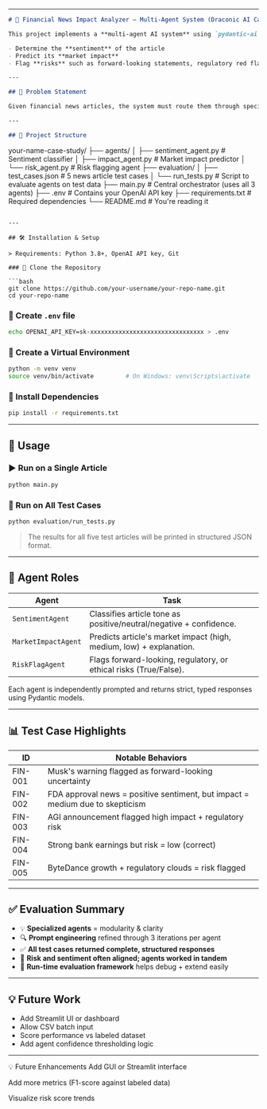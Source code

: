 

---

```markdown
# 🧠 Financial News Impact Analyzer — Multi-Agent System (Draconic AI Case Study)

This project implements a **multi-agent AI system** using `pydantic-ai` and OpenAI's GPT-4o to analyze financial news articles. It simulates a team of specialized agents to:

- Determine the **sentiment** of the article
- Predict its **market impact**
- Flag **risks** such as forward-looking statements, regulatory red flags, or ethical concerns

---

## 📌 Problem Statement

Given financial news articles, the system must route them through specialized agents to produce structured insights—much like how real analysts evaluate finance-related narratives.

---

## 📁 Project Structure

```

your-name-case-study/
├── agents/
│   ├── sentiment\_agent.py         # Sentiment classifier
│   ├── impact\_agent.py            # Market impact predictor
│   └── risk\_agent.py              # Risk flagging agent
├── evaluation/
│   ├── test\_cases.json            # 5 news article test cases
│   └── run\_tests.py               # Script to evaluate agents on test data
├── main.py                        # Central orchestrator (uses all 3 agents)
├── .env                           # Contains your OpenAI API key
├── requirements.txt               # Required dependencies
└── README.md                      # You're reading it

````

---

## 🛠️ Installation & Setup

> Requirements: Python 3.8+, OpenAI API key, Git

### 🔹 Clone the Repository

```bash
git clone https://github.com/your-username/your-repo-name.git
cd your-repo-name
````

### 🔹 Create `.env` file

```bash
echo OPENAI_API_KEY=sk-xxxxxxxxxxxxxxxxxxxxxxxxxxxxxxxx > .env
```

### 🔹 Create a Virtual Environment

```bash
python -m venv venv
source venv/bin/activate         # On Windows: venv\Scripts\activate
```

### 🔹 Install Dependencies

```bash
pip install -r requirements.txt
```

---

## 🚀 Usage

### ▶️ Run on a Single Article

```bash
python main.py
```

### 🧪 Run on All Test Cases

```bash
python evaluation/run_tests.py
```

> The results for all five test articles will be printed in structured JSON format.

---

## 🧠 Agent Roles

| Agent               | Task                                                                |
| ------------------- | ------------------------------------------------------------------- |
| `SentimentAgent`    | Classifies article tone as positive/neutral/negative + confidence.  |
| `MarketImpactAgent` | Predicts article's market impact (high, medium, low) + explanation. |
| `RiskFlagAgent`     | Flags forward-looking, regulatory, or ethical risks (True/False).   |

Each agent is independently prompted and returns strict, typed responses using Pydantic models.

---

## 📊 Test Case Highlights

| ID      | Notable Behaviors                                                             |
| ------- | ----------------------------------------------------------------------------- |
| FIN-001 | Musk's warning flagged as forward-looking uncertainty                         |
| FIN-002 | FDA approval news = positive sentiment, but impact = medium due to skepticism |
| FIN-003 | AGI announcement flagged high impact + regulatory risk                        |
| FIN-004 | Strong bank earnings but risk = low (correct)                                 |
| FIN-005 | ByteDance growth + regulatory clouds = risk flagged                           |

---

## ✅ Evaluation Summary

* 💡 **Specialized agents** = modularity & clarity
* 🔍 **Prompt engineering** refined through 3 iterations per agent
* ✅ **All test cases returned complete, structured responses**
* 🔄 **Risk and sentiment often aligned; agents worked in tandem**
* 🧪 **Run-time evaluation framework** helps debug + extend easily

---

## 💡 Future Work

* Add Streamlit UI or dashboard
* Allow CSV batch input
* Score performance vs labeled dataset
* Add agent confidence thresholding logic

---





💡 Future Enhancements
Add GUI or Streamlit interface

Add more metrics (F1-score against labeled data)

Visualize risk score trends
